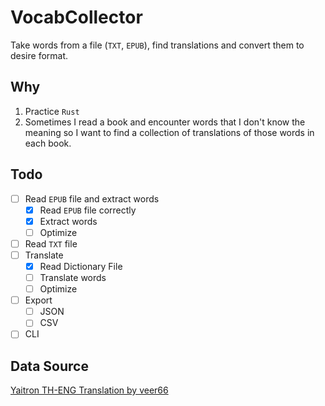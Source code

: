 # VocabCollector

Take words from a file (`TXT`, `EPUB`), find translations and convert them to desire format.

## Why

1. Practice `Rust`
2. Sometimes I read a book and encounter words that I don't know the meaning so I want to find a collection of translations of those words in each book.

## Todo

- [ ] Read `EPUB` file and extract words
  - [x] Read `EPUB` file correctly
  - [x] Extract words
  - [ ] Optimize
- [ ] Read `TXT` file
- [ ] Translate
  - [x] Read Dictionary File
  - [ ] Translate words
  - [ ] Optimize
- [ ] Export
  - [ ] JSON
  - [ ] CSV
- [ ] CLI

## Data Source

[Yaitron TH-ENG Translation by veer66](https://github.com/veer66/Yaitron)
